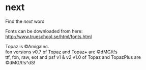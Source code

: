 next
====

Find the *next* word  



Fonts can be downloaded from here:  
  http://www.trueschool.se/html/fonts.html  
  
Topaz is ©AmigaInc.  
fon versions v0.7 of Topaz and Topaz+ are ©dMG/t!s  
ttf, fon, raw, eot and psf v1 & v2 v1.0 of Topaz and TopazPlus are ©dMG/t!s^dS!  
